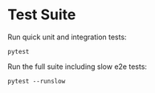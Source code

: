 # Test Suite

Run quick unit and integration tests:

```
pytest
```

Run the full suite including slow e2e tests:

```
pytest --runslow
```
